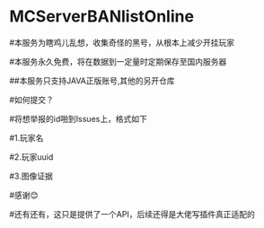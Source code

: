 # MCServerBANlistOnline

#本服务为瞎鸡儿乱想，收集奇怪的黑号，从根本上减少开挂玩家

#本服务永久免费，将在数据到一定量时定期保存至国内服务器

##本服务只支持JAVA正版账号,其他的另开仓库

#如何提交？

#将想举报的id啪到Issues上，格式如下

#1.玩家名

#2.玩家uuid

#3.图像证据

#感谢😊

#还有还有，这只是提供了一个API，后续还得是大佬写插件真正适配的
